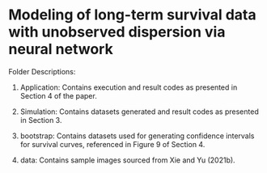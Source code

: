# Modeling of long-term survival data with unobserved dispersion via neural network

Folder Descriptions:

1. Application: Contains execution and result codes as presented in Section 4 of the paper.

2. Simulation: Contains datasets generated and result codes as presented in Section 3.

3. bootstrap: Contains datasets used for generating confidence intervals for survival curves, referenced in Figure 9 of Section 4.

4. data: Contains sample images sourced from Xie and Yu (2021b).